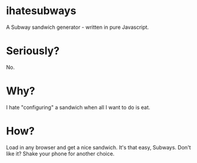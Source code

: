 ihatesubways
============

A Subway sandwich generator - written in pure Javascript.

# Seriously?

No.

# Why?

I hate "configuring" a sandwich when all I want to do is eat.

# How?

Load in any browser and get a nice sandwich. It's that easy, Subways.
Don't like it? Shake your phone for another choice.
